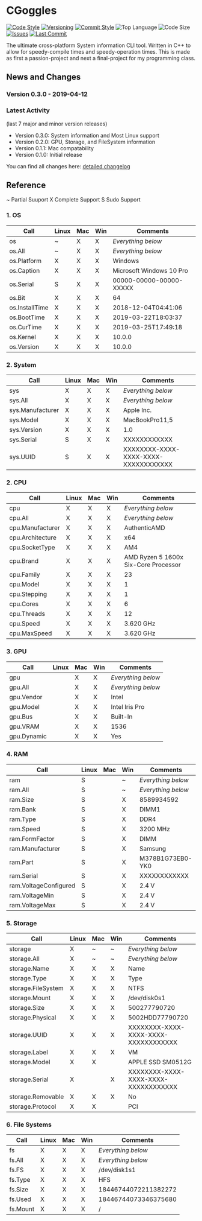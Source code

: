 # CGoggles

[![Code Style](https://img.shields.io/badge/code_style-VS_Code-blue.svg?style=flat)](https://google.github.io/styleguide/cppguide.html)
[![Versioning](https://img.shields.io/badge/versioning-semantic-brightgreen.svg?style=flat)](https://semver.org/)
[![Commit Style](https://img.shields.io/badge/commit_style-gitmoji-yellow.svg?style=flat)](https://gitmoji.carloscuesta.me/)
![Top Language](https://img.shields.io/github/languages/top/evaneliasyoung/cgoggles.svg?style=flat)
![Code Size](https://img.shields.io/github/languages/code-size/evaneliasyoung/cgoggles.svg?style=flat)
[![Issues](https://img.shields.io/github/issues/evaneliasyoung/cgoggles.svg?style=flat)](https://github.com/evaneliasyoung/cgoggles/issues)
[![Last Commit](https://img.shields.io/github/last-commit/evaneliasyoung/cgoggles.svg?style=flat)](https://github.com/evaneliasyoung/cgoggles/commit/master)

The ultimate cross-platform System information CLI tool.
Written in C++ to allow for speedy-compile times and speedy-operation times.
This is made as first a passion-project and next a final-project for my programming class.

## News and Changes

### Version 0.3.0 - 2019-04-12

### Latest Activity

(last 7 major and minor version releases)

- Version 0.3.0: System information and Most Linux support
- Version 0.2.0: GPU, Storage, and FileSystem information
- Version 0.1.1: Mac compatability
- Version 0.1.0: Initial release

You can find all changes here: [detailed changelog](CHANGELOG.md)

## Reference

~ Partial Suuport
X Complete Support
S Sudo Support

### 1. OS

| Call           | Linux | Mac | Win | Comments                 |
| -------------- | ----- | --- | --- | ------------------------ |
| os             | ~     | X   | X   | *Everything below*       |
| os.All         | ~     | X   | X   | *Everything below*       |
| os.Platform    | X     | X   | X   | Windows                  |
| os.Caption     | X     | X   | X   | Microsoft Windows 10 Pro |
| os.Serial      | S     | X   | X   | 00000-00000-00000-XXXXX  |
| os.Bit         | X     | X   | X   | 64                       |
| os.InstallTime | X     | X   | X   | 2018-12-04T04:41:06      |
| os.BootTime    | X     | X   | X   | 2019-03-22T18:03:37      |
| os.CurTime     | X     | X   | X   | 2019-03-25T17:49:18      |
| os.Kernel      | X     | X   | X   | 10.0.0                   |
| os.Version     | X     | X   | X   | 10.0.0                   |

### 2. System
| Call             | Linux | Mac | Win | Comments                             |
| ---------------- | ----- | --- | --- | ------------------------------------ |
| sys              | X     | X   | X   | *Everything below*                   |
| sys.All          | X     | X   | X   | *Everything below*                   |
| sys.Manufacturer | X     | X   | X   | Apple Inc.                           |
| sys.Model        | X     | X   | X   | MacBookPro11,5                       |
| sys.Version      | X     | X   | X   | 1.0                                  |
| sys.Serial       | S     | X   | X   | XXXXXXXXXXXX                         |
| sys.UUID         | S     | X   | X   | XXXXXXXX-XXXX-XXXX-XXXX-XXXXXXXXXXXX |

### 2. CPU

| Call             | Linux | Mac | Win | Comments                             |
| ---------------- | ----- | --- | --- | ------------------------------------ |
| cpu              | X     | X   | X   | *Everything below*                   |
| cpu.All          | X     | X   | X   | *Everything below*                   |
| cpu.Manufacturer | X     | X   | X   | AuthenticAMD                         |
| cpu.Architecture | X     | X   | X   | x64                                  |
| cpu.SocketType   | X     | X   | X   | AM4                                  |
| cpu.Brand        | X     | X   | X   | AMD Ryzen 5 1600x Six-Core Processor |
| cpu.Family       | X     | X   | X   | 23                                   |
| cpu.Model        | X     | X   | X   | 1                                    |
| cpu.Stepping     | X     | X   | X   | 1                                    |
| cpu.Cores        | X     | X   | X   | 6                                    |
| cpu.Threads      | X     | X   | X   | 12                                   |
| cpu.Speed        | X     | X   | X   | 3.620 GHz                            |
| cpu.MaxSpeed     | X     | X   | X   | 3.620 GHz                            |

### 3. GPU

| Call        | Linux | Mac | Win | Comments           |
| ----------- | ----- | --- | --- | ------------------ |
| gpu         |       | X   | X   | *Everything below* |
| gpu.All     |       | X   | X   | *Everything below* |
| gpu.Vendor  |       | X   | X   | Intel              |
| gpu.Model   |       | X   | X   | Intel Iris Pro     |
| gpu.Bus     |       | X   | X   | Built-In           |
| gpu.VRAM    |       | X   | X   | 1536               |
| gpu.Dynamic |       | X   | X   | Yes                |

### 4. RAM

| Call                  | Linux | Mac | Win | Comments           |
| --------------------- | ----- | --- | --- | ------------------ |
| ram                   | S     |     | ~   | *Everything below* |
| ram.All               | S     |     | ~   | *Everything below* |
| ram.Size              | S     |     | X   | 8589934592         |
| ram.Bank              | S     |     | X   | DIMM1              |
| ram.Type              | S     |     | X   | DDR4               |
| ram.Speed             | S     |     | X   | 3200 MHz           |
| ram.FormFactor        | S     |     | X   | DIMM               |
| ram.Manufacturer      | S     |     | X   | Samsung            |
| ram.Part              | S     |     | X   | M378B1G73EB0-YK0   |
| ram.Serial            | S     |     | X   | XXXXXXXXXXXX       |
| ram.VoltageConfigured | S     |     | X   | 2.4 V              |
| ram.VoltageMin        | S     |     | X   | 2.4 V              |
| ram.VoltageMax        | S     |     | X   | 2.4 V              |

### 5. Storage

| Call               | Linux | Mac | Win | Comments                             |
| ------------------ | ----- | --- | --- | ------------------------------------ |
| storage            | X     | ~   | ~   | *Everything below*                   |
| storage.All        | X     | ~   | ~   | *Everything below*                   |
| storage.Name       | X     | X   | X   | Name                                 |
| storage.Type       | X     | X   | X   | Type                                 |
| storage.FileSystem | X     | X   | X   | NTFS                                 |
| storage.Mount      | X     | X   | X   | /dev/disk0s1                         |
| storage.Size       | X     | X   | X   | 500277790720                         |
| storage.Physical   | X     | X   | X   | 5002HDD77790720                      |
| storage.UUID       | X     | X   | X   | XXXXXXXX-XXXX-XXXX-XXXX-XXXXXXXXXXXX |
| storage.Label      | X     | X   | X   | VM                                   |
| storage.Model      | X     | X   |     | APPLE SSD SM0512G                    |
| storage.Serial     | X     |     | X   | XXXXXXXX-XXXX-XXXX-XXXX-XXXXXXXXXXXX |
| storage.Removable  | X     | X   | X   | No                                   |
| storage.Protocol   | X     | X   |     | PCI                                  |

### 6. File Systems

| Call     | Linux | Mac | Win | Comments             |
| -------- | ----- | --- | --- | -------------------- |
| fs       | X     | X   | X   | *Everything below*   |
| fs.All   | X     | X   | X   | *Everything below*   |
| fs.FS    | X     | X   | X   | /dev/disk1s1         |
| fs.Type  | X     | X   | X   | HFS                  |
| fs.Size  | X     | X   | X   | 18446744072211382272 |
| fs.Used  | X     | X   | X   | 18446744073346375680 |
| fs.Mount | X     | X   | X   | /                    |
